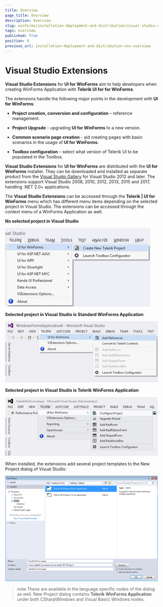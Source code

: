 ```yaml
---
title: Overview
page_title: Overview
description: Overview
slug: winforms/installation-deployment-and-distribution/visual-studio-extensions
tags: overview
published: True
position: 0
previous_url: installation-deployment-and-distribution-vsx-overview
---
```


# Visual Studio Extensions

__Visual Studio Extensions__ for __UI for WinForms__ aim to help developers when creating WinForms Application with __Telerik UI for for WinForms__.

The extensions handle the following major points in the development with __UI for WinForms__:

* __Project creation, conversion and configuration__ – reference management.

* __Project Upgrade__ - upgrading __UI for WinForms__ to a new version.

* __Common scenario page creation__ - aid creating pages with basic scenarios in the usage of __UI for WinForms__.

* __Toolbox configuration__ – select what version of Telerik UI to be populated in the Toolbox.

__Visual Studio Extensions__ for __UI for WinForms__ are distributed with the __UI for WinForms__ installer. They can be downloaded and installed as separate product from the [Visual Studio Gallery](https://visualstudiogallery.msdn.microsoft.com/) for Visual Studio 2012 and later. The extensions support Visual Studio 2008, 2010, 2012, 2013, 2015 and 2017, handling .NET 2.0+ applications.

The __Visual Studio Extensions__ can be accessed through the __Telerik | UI for WinForms__ menu which has different menu items depending on the selected project in Visual Studio. The extensions can be accessed through the context menu of a WinForms Application as well.

__No selected project in Visual Studio__

![installation-deployment-and-distribution-vsx-overview 001](images/installation-deployment-and-distribution-vsx-overview001.png)

__Selected project in Visual Studio is Standard WinForms Application__

![installation-deployment-and-distribution-vsx-overview 002](images/installation-deployment-and-distribution-vsx-overview002.png)

__Selected project in Visual Studio is Telerik WinForms Application__

![installation-deployment-and-distribution-vsx-overview 003](images/installation-deployment-and-distribution-vsx-overview003.png)

When installed, the extensions add several project templates to the New Project dialog of Visual Studio:

![installation-deployment-and-distribution-vsx-overview 004](images/installation-deployment-and-distribution-vsx-overview004.png)

>note These are available in the language specific nodes of the dialog as well. New Project dialog contains __Telerik WinForms Application__ under both CSharp\Windows and Visual Basic\ Windows nodes.
